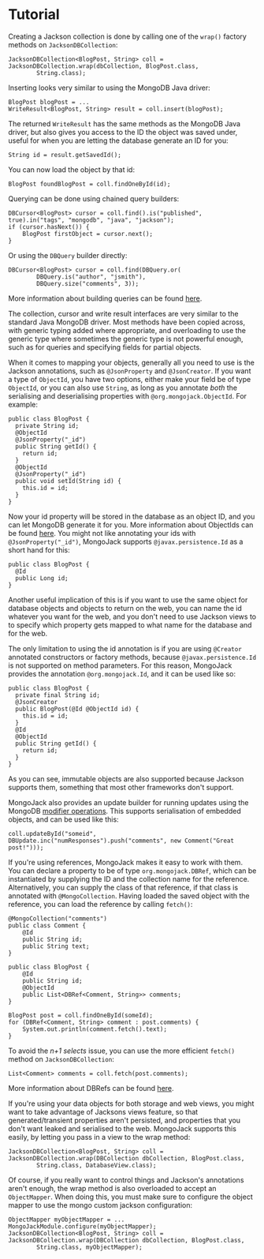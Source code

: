Tutorial
========

Creating a Jackson collection is done by calling one of the `wrap()` factory methods on `JacksonDBCollection`:

    JacksonDBCollection<BlogPost, String> coll = JacksonDBCollection.wrap(dbCollection, BlogPost.class,
            String.class);

Inserting looks very similar to using the MongoDB Java driver:

    BlogPost blogPost = ...
    WriteResult<BlogPost, String> result = coll.insert(blogPost);

The returned `WriteResult` has the same methods as the MongoDB Java driver, but also gives you access to the ID the object was saved under, useful for when you are letting the database generate an ID for you:

    String id = result.getSavedId();

You can now load the object by that id:

    BlogPost foundBlogPost = coll.findOneById(id);

Querying can be done using chained query builders:

    DBCursor<BlogPost> cursor = coll.find().is("published", true).in("tags", "mongodb", "java", "jackson");
    if (cursor.hasNext()) {
        BlogPost firstObject = cursor.next();
    }

Or using the `DBQuery` builder directly:

    DBCursor<BlogPost> cursor = coll.find(DBQuery.or(
            DBQuery.is("author", "jsmith"), 
            DBQuery.size("comments", 3));

More information about building queries can be found [here](./queries.html).

The collection, cursor and write result interfaces are very similar to the standard Java MongoDB driver. Most methods have been copied across, with generic typing added where appropriate, and overloading to use the generic type where sometimes the generic type is not powerful enough, such as for queries and specifying fields for partial objects.

When it comes to mapping your objects, generally all you need to use is the Jackson annotations, such as `@JsonProperty` and `@JsonCreator`.  If you want a type of `ObjectId`, you have two options, either make your field be of type `ObjectId`, or you can also use `String`, as long as you annotate *both* the serialising and deserialising properties with `@org.mongojack.ObjectId`.  For example:

    public class BlogPost {
      private String id;
      @ObjectId
      @JsonProperty("_id")
      public String getId() {
        return id;
      }
      @ObjectId
      @JsonProperty("_id")
      public void setId(String id) {
        this.id = id;
      }
    }

Now your id property will be stored in the database as an object ID, and you can let MongoDB generate it for you.  More information about ObjectIds can be found [here](./object-ids.html).  You might not like annotating your ids with `@JsonProperty("_id")`, MongoJack supports `@javax.persistence.Id` as a short hand for this:

    public class BlogPost {
      @Id
      public Long id;
    }

Another useful implication of this is if you want to use the same object for database objects and objects to return on the web, you can name the id whatever you want for the web, and you don't need to use Jackson views to to specify which property gets mapped to what name for the database and for the web.

The only limitation to using the id annotation is if you are using `@Creator` annotated constructors or factory methods, because `@javax.persistence.Id` is not supported on method parameters.  For this reason, MongoJack provides the annotation `@org.mongojack.Id`, and it can be used like so:

    public class BlogPost {
      private final String id;
      @JsonCreator
      public BlogPost(@Id @ObjectId id) {
        this.id = id;
      }
      @Id
      @ObjectId
      public String getId() {
        return id;
      }
    }

As you can see, immutable objects are also supported because Jackson supports them, something that most other frameworks don't support.

MongoJack also provides an update builder for running updates using the MongoDB [modifier operations](http://www.mongodb.org/display/DOCS/Updating#Updating-ModifierOperations).  This supports serialisation of embedded objects, and can be used like this:

    coll.updateById("someid", DBUpdate.inc("numResponses").push("comments", new Comment("Great post!")));

If you're using references, MongoJack makes it easy to work with them.  You can declare a property to be of type `org.mongojack.DBRef`, which can be instantiated by supplying the ID and the collection name for the reference.  Alternatively, you can supply the class of that reference, if that class is annotated with `@MongoCollection`.  Having loaded the saved object with the reference, you can load the reference by calling `fetch()`:

    @MongoCollection("comments")
    public class Comment {
        @Id
        public String id;
        public String text;
    }

    public class BlogPost {
        @Id
        public String id;
        @ObjectId
        public List<DBRef<Comment, String>> comments;
    }

    BlogPost post = coll.findOneById(someId);
    for (DBRef<Comment, String> comment : post.comments) {
        System.out.println(comment.fetch().text);
    }

To avoid the *n+1 selects* issue, you can use the more efficient `fetch()` method on `JacksonDBCollection`:

    List<Comment> comments = coll.fetch(post.comments);

More information about DBRefs can be found [here](./dbrefs.html).

If you're using your data objects for both storage and web views, you might want to take advantage of Jacksons views feature, so that generated/transient properties aren't persisted, and properties that you don't want leaked and serialised to the web.  MongoJack supports this easily, by letting you pass in a view to the wrap method:

    JacksonDBCollection<BlogPost, String> coll = JacksonDBCollection.wrap(DBCollection dbCollection, BlogPost.class,
            String.class, DatabaseView.class);

Of course, if you really want to control things and Jackson's annotations aren't enough, the wrap method is also overloaded to accept an `ObjectMapper`.  When doing this, you must make sure to configure the object mapper to use the mongo custom jackson configuration:

    ObjectMapper myObjectMapper = ...
    MongoJackModule.configure(myObjectMapper);
    JacksonDBCollection<BlogPost, String> coll = JacksonDBCollection.wrap(DBCollection dbCollection, BlogPost.class,
            String.class, myObjectMapper);



